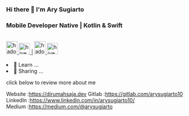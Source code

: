 ### Hi there 👋 I'm Ary Sugiarto

<h3>Mobile Developer Native | Kotlin & Swift</h3>
<br>
<a href="https://www.swift.org/" target="_blank"> <img src="https://www.vectorlogo.zone/logos/swift/swift-icon.svg" alt="hadoop" width="30" height="35"/> </a> 
<a href="https://kotlinlang.org/" target="_blank"> <img src="https://www.vectorlogo.zone/logos/kotlinlang/kotlinlang-icon.svg" alt="hive" width="30" height="30"/> </a> 
|
<a href="https://www.android.com/" target="_blank"> <img src="https://www.vectorlogo.zone/logos/android/android-official.svg" alt="hadoop" width="30" height="35"/> </a> 
<a href="https://developer.apple.com/" target="_blank"> <img src="https://www.vectorlogo.zone/logos/apple/apple-tile.svg" alt="hive" width="30" height="30"/> </a> 
<br>
<br>
<br.

- 🔭 Learn ...
- 🌱 Sharing ...


click below to review more about me

Website   :https://dirumahsaja.dev
Gitlab    :https://gitlab.com/arysugiarto10 <br>
LinkedIn  :https://www.linkedin.com/in/arysugiarto10/ <br>
Medium    :https://medium.com/@arysugiarto <br>




